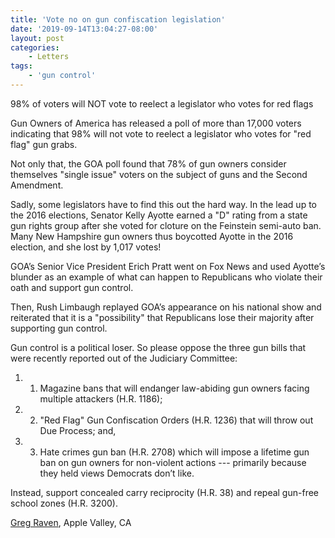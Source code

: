 ```yaml
---
title: 'Vote no on gun confiscation legislation'
date: '2019-09-14T13:04:27-08:00'
layout: post
categories:
    - Letters
tags:
    - 'gun control'
---
```


98% of voters will NOT vote to reelect a legislator who votes for red flags

Gun Owners of America has released a poll of more than 17,000 voters indicating that 98% will not vote to reelect a legislator who votes for "red flag" gun grabs.

Not only that, the GOA poll found that 78% of gun owners consider themselves "single issue" voters on the subject of guns and the Second Amendment.

Sadly, some legislators have to find this out the hard way. In the lead up to the 2016 elections, Senator Kelly Ayotte earned a "D" rating from a state gun rights group after she voted for cloture on the Feinstein semi-auto ban. Many New Hampshire gun owners thus boycotted Ayotte in the 2016 election, and she lost by 1,017 votes!

GOA’s Senior Vice President Erich Pratt went on Fox News and used Ayotte’s blunder as an example of what can happen to Republicans who violate their oath and support gun control.

Then, Rush Limbaugh replayed GOA’s appearance on his national show and reiterated that it is a "possibility" that Republicans lose their majority after supporting gun control.

Gun control is a political loser. So please oppose the three gun bills that were recently reported out of the Judiciary Committee:

1. 1) Magazine bans that will endanger law-abiding gun owners facing multiple attackers (H.R. 1186);
2. 2) "Red Flag" Gun Confiscation Orders (H.R. 1236) that will throw out Due Process; and,
3. 3) Hate crimes gun ban (H.R. 2708) which will impose a lifetime gun ban on gun owners for non-violent actions --- primarily because they held views Democrats don’t like.

Instead, support concealed carry reciprocity (H.R. 38) and repeal gun-free school zones (H.R. 3200).

[Greg Raven](https://www.gregraven.org), Apple Valley, CA